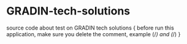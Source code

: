 # GRADIN-tech-solutions
source code about test on GRADIN tech solutions
{
  before run this application, make sure you delete the comment, example (/*) and (*/)
}
